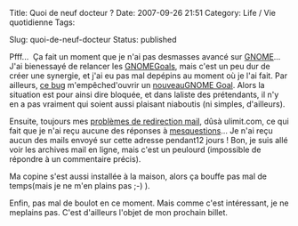 Title: Quoi de neuf docteur ?
Date: 2007-09-26 21:51
Category: Life / Vie quotidienne
Tags: <?xml version="1.0" encoding="utf-8"?>

Slug: quoi-de-neuf-docteur
Status: published

<div class="\"contenuArticle\"">

Pfff...  Ça fait un moment que je n'ai pas desmasses avancé sur [GNOME](\%22http://www.gnome.org/\%22)...  J'ai bienessayé de relancer les [GNOMEGoals](\%22http://live.gnome.org/GnomeGoals\%22), mais c'est un peu dur de créer une synergie, et j'ai eu pas mal depépins au moment où je l'ai fait. Par ailleurs, [ce bug](\%22http://bugzilla.gnome.org/show_bug.cgi?id=336225\%22) m'empêched'ouvrir un [nouveauGNOME Goal](\%22http://live.gnome.org/GnomeGoals/AboutDialog\%22). Alors la situation est pour ainsi dire bloquée, et dans laliste des prétendants, il n'y en a pas vraiment qui soient aussi plaisant niaboutis (ni simples, d'ailleurs).  
  
Ensuite, toujours mes [problèmes de redirection mail](\%22/post/2007/01/11/Fed-up-with-ulimitcom\%22), dûsà ulimit.com, ce qui fait que je n'ai reçu aucune des réponses à [mesquestions](\%22http://mail.gnome.org/archives/gnome-love/2007-May/msg00028.html\%22)... Je n'ai reçu aucun des mails envoyé sur cette adresse pendant12 jours ! Bon, je suis allé voir les archives mail en ligne, mais c'est un peulourd (impossible de répondre à un commentaire précis).  
  
Ma copine s'est aussi installée à la maison, alors ça bouffe pas mal de temps(mais je ne m'en plains pas ;-) ).  
  
Enfin, pas mal de boulot en ce moment. Mais comme c'est intéressant, je ne meplains pas. C'est d'ailleurs l'objet de mon prochain billet.

</div>
